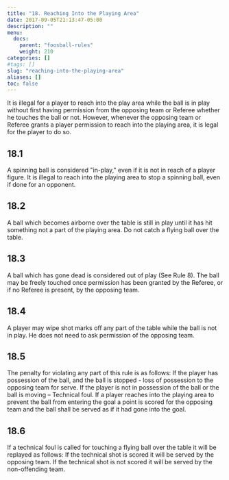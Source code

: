 ```yaml
---
title: "18. Reaching Into the Playing Area"
date: 2017-09-05T21:13:47-05:00
description: ""
menu:
  docs:
    parent: "foosball-rules"
    weight: 210
categories: []
#tags: []
slug: "reaching-into-the-playing-area"
aliases: []
toc: false
---
```


It is illegal for a player to reach into the play area while the ball is in play without first having permission from the opposing team or Referee whether he touches the ball or not. However, whenever the opposing team or Referee grants a player permission to reach into the playing area, it is legal for the player to do so.

## 18.1

A spinning ball is considered "in-play," even if it is not in reach of a player figure. It is illegal to reach into the playing area to stop a spinning ball, even if done for an opponent.

## 18.2

A ball which becomes airborne over the table is still in play until it has hit something not a part of the playing area. Do not catch a flying ball over the table.

## 18.3

A ball which has gone dead is considered out of play (See Rule 8). The ball may be freely touched once permission has been granted by the Referee, or if no Referee is present, by the opposing team.

## 18.4

A player may wipe shot marks off any part of the table while the ball is not in play. He does not need to ask permission of the opposing team.

## 18.5

The penalty for violating any part of this rule is as follows: If the player has possession of the ball, and the ball is stopped - loss of possession to the opposing team for serve. If the player is not in possession of the ball or the ball is moving – Technical foul. If a player reaches into the playing area to prevent the ball from entering the goal a point is scored for the opposing team and the ball shall be served as if it had gone into the goal.
  
## 18.6

If a technical foul is called for touching a flying ball over the table it will be replayed as follows: If the technical shot is scored it will be served by the opposing team. If the technical shot is not scored it will be served by the non-offending team.
